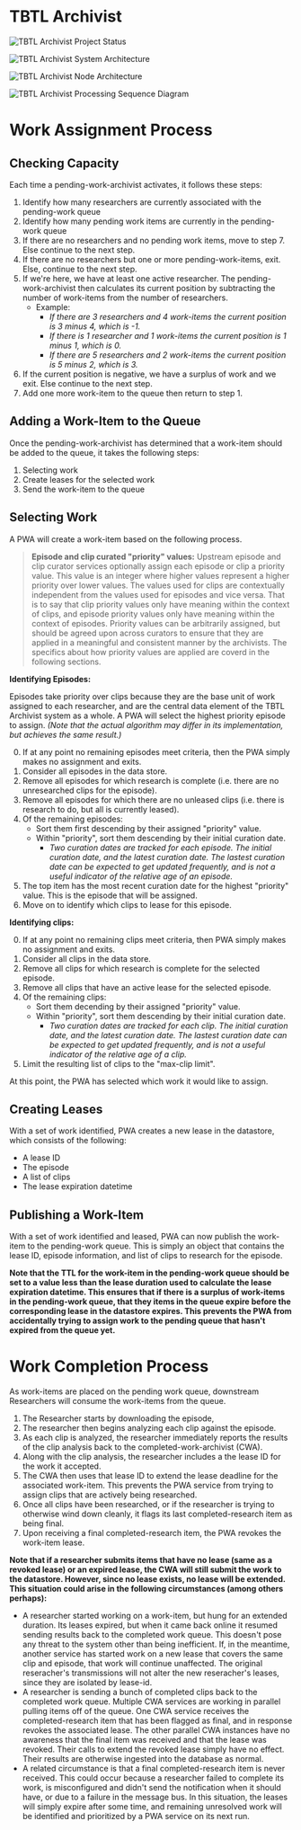 # TBTL Archivist

![TBTL Archivist Project Status](./architecture_progress.svg)

![TBTL Archivist System Architecture](./architecture.svg)

![TBTL Archivist Node Architecture](./node_architecture.svg)

![TBTL Archivist Processing Sequence Diagram](./sequence_diagram.svg)

# Work Assignment Process
## Checking Capacity
Each time a pending-work-archivist activates, it follows these steps:
1) Identify how many researchers are currently associated with the pending-work queue
2) Identify how many pending work items are currently in the pending-work queue
3) If there are no researchers and no pending work items, move to step 7. Else continue to the next step.
4) If there are no researchers but one or more pending-work-items, exit. Else, continue to the next step.
5) If we're here, we have at least one active researcher. The pending-work-archivist then calculates its current position by subtracting the number of work-items from the number of researchers.
    - Example:
      - *If there are 3 researchers and 4 work-items the current position is 3 minus 4, which is -1.*
      - *If there is 1 researcher and 1 work-items the current position is 1 minus 1, which is 0.*
      - *If there are 5 researchers and 2 work-items the current position is 5 minus 2, which is 3.*
6) If the current position is negative, we have a surplus of work and we exit. Else continue to the next step.
7) Add one more work-item to the queue then return to step 1.

## Adding a Work-Item to the Queue
Once the pending-work-archivist has determined that a work-item should be added to the queue, it takes the following steps:
1) Selecting work
2) Create leases for the selected work
3) Send the work-item to the queue

## Selecting Work
A PWA will create a work-item based on the following process.

> **Episode and clip curated "priority" values:** Upstream episode and clip curator services optionally assign each episode or clip a priority value. This value is an integer where higher values represent a higher priority over lower values. The values used for clips are contextually independent from the values used for episodes and vice versa. That is to say that clip priority values only have meaning within the context of clips, and episode priority values only have meaning within the context of episodes. Priority values can be arbitrarily assigned, but should be agreed upon across curators to ensure that they are applied in a meaningful and consistent manner by the archivists. The specifics about how priority values are applied are coverd in the following sections.

**Identifying Episodes:**

Episodes take priority over clips because they are the base unit of work assigned to each researcher, and are the central data element of the TBTL Archivist system as a whole. A PWA will select the highest priority episode to assign. *(Note that the actual algorithm may differ in its implementation, but achieves the same result.)*

0) If at any point no remaining episodes meet criteria, then the PWA simply makes no assignment and exits.
1) Consider all episodes in the data store.
2) Remove all episodes for which research is complete (i.e. there are no unresearched clips for the episode).
3) Remove all episodes for which there are no unleased clips (i.e. there is research to do, but all is currently leased).
4) Of the remaining episodes:
    - Sort them first descending by their assigned "priority" value.
    - Within "priority", sort them descending by their initial curation date.
      - *Two curation dates are tracked for each episode. The initial curation date, and the latest curation date. The lastest curation date can be expected to get updated frequently, and is not a useful indicator of the relative age of an episode.*
5) The top item has the most recent curation date for the highest "priority" value. This is the episode that will be assigned.
6) Move on to identify which clips to lease for this episode.

**Identifying clips:**

0) If at any point no remaining clips meet criteria, then PWA simply makes no assignment and exits.
1) Consider all clips in the data store.
2) Remove all clips for which research is complete for the selected episode.
3) Remove all clips that have an active lease for the selected episode.
4) Of the remaining clips:
    - Sort them decending by their assigned "priority" value.
    - Within "priority", sort them descending by their initial curation date.
      - *Two curation dates are tracked for each clip. The initial curation date, and the latest curation date. The lastest curation date can be expected to get updated frequently, and is not a useful indicator of the relative age of a clip.*
5) Limit the resulting list of clips to the "max-clip limit".

At this point, the PWA has selected which work it would like to assign. 

## Creating Leases
With a set of work identified, PWA creates a new lease in the datastore, which consists of the following:
 - A lease ID
 - The episode
 - A list of clips
 - The lease expiration datetime

## Publishing a Work-Item
With a set of work identified and leased, PWA can now publish the work-item to the pending-work queue.
This is simply an object that contains the lease ID, episode information, and list of clips to research for the episode.

**Note that the TTL for the work-item in the pending-work queue should be set to a value less than the lease duration used to calculate the lease expiration datetime. This ensures that if there is a surplus of work-items in the pending-work queue, that they items in the queue expire before the corresponding lease in the datastore expires. This prevents the PWA from accidentally trying to assign work to the pending queue that hasn't expired from the queue yet.**

# Work Completion Process
As work-items are placed on the pending work queue, downstream Researchers will consume the work-items from the queue. 
1) The Researcher starts by downloading the episode, 
2) The researcher then begins analyzing each clip against the episode.
3) As each clip is analyzed, the researcher immediately reports the results of the clip analysis back to the completed-work-archivist (CWA).
4) Along with the clip analysis, the researcher includes a the lease ID for the work it accepted.
5) The CWA then uses that lease ID to extend the lease deadline for the associated work-item. This prevents the PWA service from trying to assign clips that are actively being researched.
6) Once all clips have been researched, or if the researcher is trying to otherwise wind down cleanly, it flags its last completed-research item as being final.
7) Upon receiving a final completed-research item, the PWA revokes the work-item lease.


**Note that if a researcher submits items that have no lease (same as a revoked lease) or an expired lease, the CWA will still submit the work to the datastore. However, since no lease exists, no lease will be extended. This situation could arise in the following circumstances (among others perhaps):**

- A researcher started working on a work-item, but hung for an extended duration. Its leases expired, but when it came back online it resumed sending results back to the completed work queue. This doesn't pose any threat to the system other than being inefficient. If, in the meantime, another service has started work on a new lease that covers the same clip and episode, that work will continue unaffected. The original reseracher's transmissions will not alter the new reseracher's leases, since they are isolated by lease-id.
- A researcher is sending a bunch of completed clips back to the completed work queue. Multiple CWA services are working in parallel pulling items off of the queue. One CWA service receives the completed-research item that has been flagged as final, and in response revokes the associated lease. The other parallel CWA instances have no awareness that the final item was received and that the lease was revoked. Their calls to extend the revoked lease simply have no effect. Their results are otherwise ingested into the database as normal.
- A related circumstance is that a final completed-research item is never received. This could occur because a researcher failed to complete its work, is misconfigured and didn't send the notification when it should have, or due to a failure in the message bus. In this situation, the leases will simply expire after some time, and remaining unresolved work will be identified and prioritized by a PWA service on its next run.
